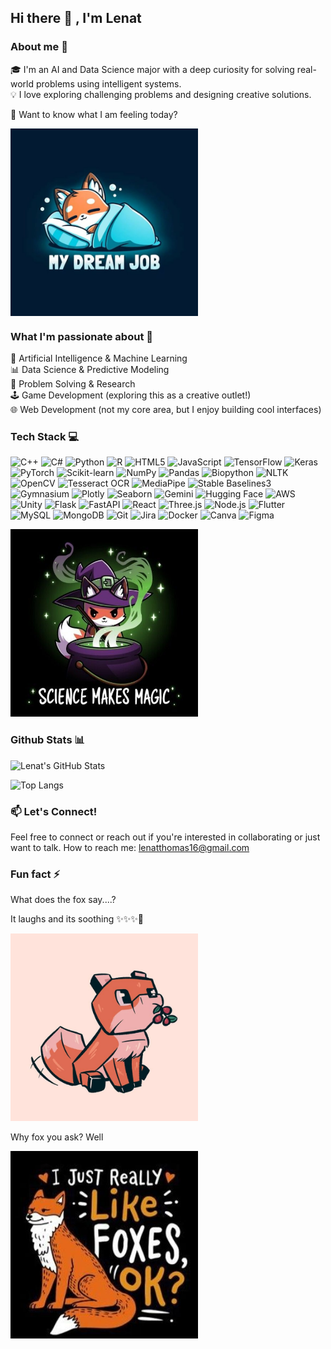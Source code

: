 ## Hi there 👋 , I'm Lenat

### About me 💫

🎓 I'm an AI and Data Science major with a deep curiosity for solving real-world problems using intelligent systems.  
💡 I love exploring challenging problems and designing creative solutions.


💬 Want to know what I am feeling today?
<!--START_SECTION:update_image-->
<img src=https://raw.githubusercontent.com/LenatThomas/LenatThomas/main/.github/images/fox24.jpeg height=300px width=300px align=center alt=Profile Image />
<!--END_SECTION:update_image-->


### What I'm passionate about 🌱

🤖 Artificial Intelligence & Machine Learning  
📊 Data Science & Predictive Modeling  
🧠 Problem Solving & Research  
🕹️ Game Development (exploring this as a creative outlet!)  
🌐 Web Development (not my core area, but I enjoy building cool interfaces)

### Tech Stack 💻
![C++](https://img.shields.io/badge/C++-00599C?style=for-the-badge&logo=c%2b%2b&logoColor=white)
![C#](https://img.shields.io/badge/C%23-239120?style=for-the-badge&logo=c-sharp&logoColor=white)
![Python](https://img.shields.io/badge/Python-3776AB?style=for-the-badge&logo=python&logoColor=white)
![R](https://img.shields.io/badge/R-276DC3?style=for-the-badge&logo=r&logoColor=white)
![HTML5](https://img.shields.io/badge/HTML5-E34F26?style=for-the-badge&logo=html5&logoColor=white)
![JavaScript](https://img.shields.io/badge/JavaScript-F7DF1E?style=for-the-badge&logo=javascript&logoColor=black)
![TensorFlow](https://img.shields.io/badge/TensorFlow-FF6F00?style=for-the-badge&logo=tensorflow&logoColor=white)
![Keras](https://img.shields.io/badge/Keras-D00000?style=for-the-badge&logo=keras&logoColor=white)
![PyTorch](https://img.shields.io/badge/PyTorch-EE4C2C?style=for-the-badge&logo=pytorch&logoColor=white)
![Scikit-learn](https://img.shields.io/badge/Scikit--Learn-F7931E?style=for-the-badge&logo=scikit-learn&logoColor=white)
![NumPy](https://img.shields.io/badge/NumPy-013243?style=for-the-badge&logo=numpy&logoColor=white)
![Pandas](https://img.shields.io/badge/Pandas-150458?style=for-the-badge&logo=pandas&logoColor=white)
![Biopython](https://img.shields.io/badge/BioPython-009688?style=for-the-badge)
![NLTK](https://img.shields.io/badge/NLTK-6A4C93?style=for-the-badge)
![OpenCV](https://img.shields.io/badge/OpenCV-5C3EE8?style=for-the-badge&logo=opencv&logoColor=white)
![Tesseract OCR](https://img.shields.io/badge/Tesseract-4285F4?style=for-the-badge)
![MediaPipe](https://img.shields.io/badge/MediaPipe-FF6F00?style=for-the-badge)
![Stable Baselines3](https://img.shields.io/badge/Stable--Baselines3-00C2CB?style=for-the-badge)
![Gymnasium](https://img.shields.io/badge/Gymnasium-000000?style=for-the-badge)
![Plotly](https://img.shields.io/badge/Plotly-3F4F75?style=for-the-badge&logo=plotly&logoColor=white)
![Seaborn](https://img.shields.io/badge/Seaborn-3776AB?style=for-the-badge&logo=python&logoColor=white)
![Gemini](https://img.shields.io/badge/Gemini-4285F4?style=for-the-badge&logo=google&logoColor=white)
![Hugging Face](https://img.shields.io/badge/HuggingFace-FFD21F?style=for-the-badge&logo=huggingface&logoColor=black)
![AWS](https://img.shields.io/badge/AWS-232F3E?style=for-the-badge&logo=amazon-aws&logoColor=white)
![Unity](https://img.shields.io/badge/Unity-000000?style=for-the-badge&logo=unity&logoColor=white)
![Flask](https://img.shields.io/badge/Flask-000000?style=for-the-badge&logo=flask&logoColor=white)
![FastAPI](https://img.shields.io/badge/FastAPI-009688?style=for-the-badge&logo=fastapi&logoColor=white)
![React](https://img.shields.io/badge/React-20232A?style=for-the-badge&logo=react&logoColor=61DAFB)
![Three.js](https://img.shields.io/badge/Three.js-000000?style=for-the-badge)
![Node.js](https://img.shields.io/badge/Node.js-339933?style=for-the-badge&logo=node.js&logoColor=white)
![Flutter](https://img.shields.io/badge/Flutter-02569B?style=for-the-badge&logo=flutter&logoColor=white)
![MySQL](https://img.shields.io/badge/MySQL-4479A1?style=for-the-badge&logo=mysql&logoColor=white)
![MongoDB](https://img.shields.io/badge/MongoDB-47A248?style=for-the-badge&logo=mongodb&logoColor=white)
![Git](https://img.shields.io/badge/Git-F05032?style=for-the-badge&logo=git&logoColor=white)
![Jira](https://img.shields.io/badge/Jira-0052CC?style=for-the-badge&logo=jira&logoColor=white)
![Docker](https://img.shields.io/badge/Docker-2496ED?style=for-the-badge&logo=docker&logoColor=white)
![Canva](https://img.shields.io/badge/Canva-00C4CC?style=for-the-badge&logo=canva&logoColor=white)
![Figma](https://img.shields.io/badge/Figma-F24E1E?style=for-the-badge&logo=figma&logoColor=white)

<img src="science.jpeg" width="300" height="300" />

### Github Stats 📊
![Lenat's GitHub Stats](https://github-readme-stats.vercel.app/api?username=LenatThomas&show_icons=true&theme=radical)

![Top Langs](https://github-readme-stats.vercel.app/api/top-langs/?username=LenatThomas&layout=compact&theme=radical)

### 📫 Let's Connect!
Feel free to connect or reach out if you're interested in collaborating or just want to talk.
How to reach me: lenatthomas16@gmail.com

### Fun fact ⚡

What does the fox say....? 

It laughs and its soothing ✨✨✨🫠

<img src="berry.jpeg" width="300" height="300" />

Why fox you ask? Well 

<img src="fox.jpeg" width="300" height="300" />
